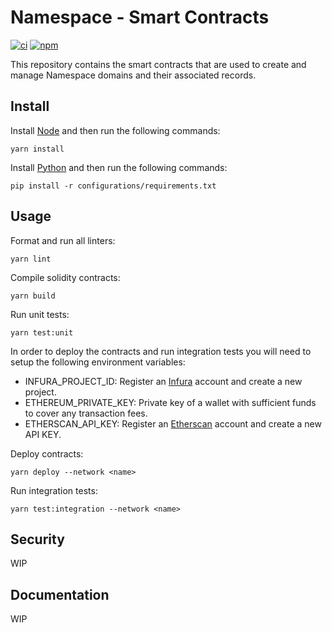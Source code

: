 # Namespace - Smart Contracts

[![ci](https://github.com/vbidin/namespace-contracts/actions/workflows/ci.yml/badge.svg)](https://github.com/vbidin/namespace-contracts/actions/workflows/ci.yml)
[![npm](https://img.shields.io/npm/v/@namespace-domains/contracts/latest.svg)](https://www.npmjs.com/package/@namespace-domains/contracts/v/latest)

This repository contains the smart contracts that are used to create and manage Namespace domains and their associated records.

## Install

Install [Node](https://nodejs.org/en/) and then run the following commands:

```
yarn install
```

Install [Python](https://www.python.org/) and then run the following commands:

```
pip install -r configurations/requirements.txt
```

## Usage

Format and run all linters:

```
yarn lint
```

Compile solidity contracts:

```
yarn build
```

Run unit tests:

```
yarn test:unit
```

In order to deploy the contracts and run integration tests you will need to setup the following environment variables:

- INFURA_PROJECT_ID: Register an [Infura](https://infura.io/) account and create a new project.
- ETHEREUM_PRIVATE_KEY: Private key of a wallet with sufficient funds to cover any transaction fees.
- ETHERSCAN_API_KEY: Register an [Etherscan](https://etherscan.io/) account and create a new API KEY.

Deploy contracts:

```
yarn deploy --network <name>
```

Run integration tests:

```
yarn test:integration --network <name>
```

## Security

WIP

## Documentation

WIP

